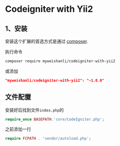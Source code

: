 # Codeigniter with Yii2

1、安装
------------

安装这个扩展的首选方式是通过 [composer](http://getcomposer.org/download/).

执行命令

```bash
composer require myweishanli/codeigniter-with-yii2
```
或添加

```json
"myweishanli/codeigniter-with-yii2": "~1.0.0"
```

## 文件配置

安装好后找到文件`index.php`的

```php
require_once BASEPATH.'core/CodeIgniter.php';
```

之前添加一行

```php
require FCPATH . 'vendor/autoload.php';
```